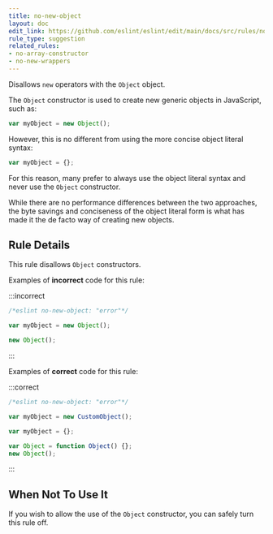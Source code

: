 ```yaml
---
title: no-new-object
layout: doc
edit_link: https://github.com/eslint/eslint/edit/main/docs/src/rules/no-new-object.md
rule_type: suggestion
related_rules:
- no-array-constructor
- no-new-wrappers
---
```


Disallows `new` operators with the `Object` object.

The `Object` constructor is used to create new generic objects in JavaScript, such as:

```js
var myObject = new Object();
```

However, this is no different from using the more concise object literal syntax:

```js
var myObject = {};
```

For this reason, many prefer to always use the object literal syntax and never use the `Object` constructor.

While there are no performance differences between the two approaches, the byte savings and conciseness of the object literal form is what has made it the de facto way of creating new objects.

## Rule Details

This rule disallows `Object` constructors.

Examples of **incorrect** code for this rule:

:::incorrect

```js
/*eslint no-new-object: "error"*/

var myObject = new Object();

new Object();
```

:::

Examples of **correct** code for this rule:

:::correct

```js
/*eslint no-new-object: "error"*/

var myObject = new CustomObject();

var myObject = {};

var Object = function Object() {};
new Object();
```

:::

## When Not To Use It

If you wish to allow the use of the `Object` constructor, you can safely turn this rule off.
